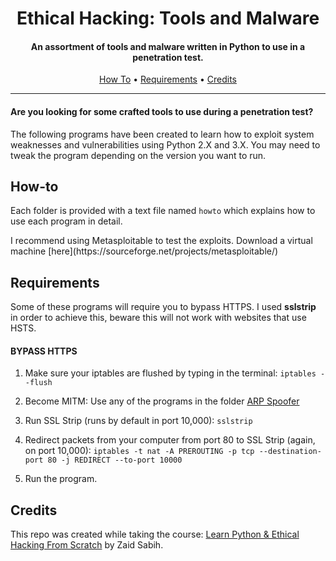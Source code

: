 <h1 align="center"> Ethical Hacking: Tools and Malware</h1>
<h4 align="center">An assortment of tools and malware written in Python to use in a penetration test.</h4>

<p align="center">
  <a href="#How-to">How To</a> •
  <a href="#Requirements">Requirements</a> •
  <a href="#Credits">Credits</a>
</p>

___

<h4>Are you looking for some crafted tools to use during a penetration test?</h4>
<p>
The following programs have been created to learn how to exploit system weaknesses and vulnerabilities using Python 2.X and 3.X.
You may need to tweak the program depending on the version you want to run.  
</p>

## How-to

Each folder is provided with a text file named ```howto``` which explains how to use each program in detail. 
<p>
I recommend using Metasploitable to test the exploits. Download a virtual machine [here](https://sourceforge.net/projects/metasploitable/)

</p>

## Requirements

Some of these programs will require you to bypass HTTPS. I used <strong>sslstrip</strong> in order to achieve this, beware this will not work with websites that use HSTS.

<h4>BYPASS HTTPS</h4>

1. Make sure your iptables are flushed by typing in the terminal: `iptables --flush`

2. Become MITM: Use any of the programs in the folder [ARP Spoofer](/ARP%20Spoofer/arp_spoofy_cmmdlineargs.py)

3. Run SSL Strip (runs by default in port 10,000): `sslstrip`

4. Redirect packets from your computer from port 80 to SSL Strip (again, on port 10,000): `iptables -t nat -A PREROUTING -p tcp --destination-port 80 -j REDIRECT --to-port 10000`

5. Run the program. 

## Credits

This repo was created while taking the course: [Learn Python & Ethical Hacking From Scratch](https://www.udemy.com/course/learn-python-and-ethical-hacking-from-scratch) by Zaid Sabih. 

